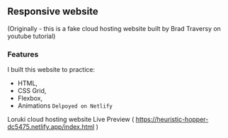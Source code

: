 ## Responsive website
(Originally - this is a fake cloud hosting website built by Brad Traversy on youtube tutorial)

### Features
I built this website to  practice:
* HTML, 
* CSS Grid, 
* Flexbox, 
* Animations 
`Delpoyed on Netlify`

Loruki cloud hosting website Live Preview ( https://heuristic-hopper-dc5475.netlify.app/index.html )

